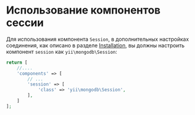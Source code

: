 Использование компонентов сессии
===========================

Для использования компонента `Session`, в дополнительных настройках соединения, как описано в разделе [Installation](installation.md),
вы должны настроить компонент `session` как `yii\mongodb\Session`:

```php
return [
    //....
    'components' => [
        // ...
        'session' => [
            'class' => 'yii\mongodb\Session',
        ],
    ]
];
```
